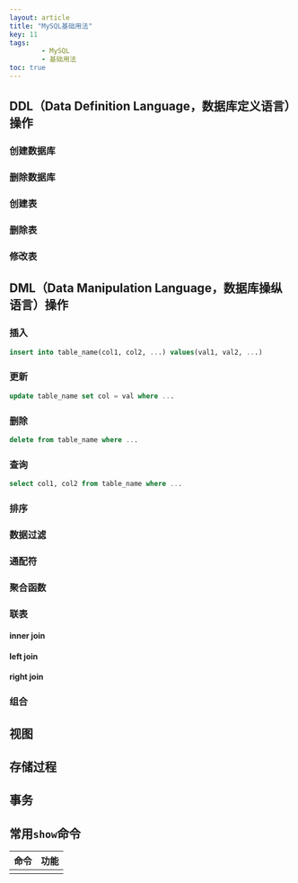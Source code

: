 ```yaml
---
layout: article
title: "MySQL基础用法"
key: 11
tags: 
        - MySQL
        - 基础用法
toc: true
---
```

## DDL（Data Definition Language，数据库定义语言）操作

### 创建数据库

### 删除数据库

### 创建表

### 删除表

### 修改表

## DML（Data Manipulation Language，数据库操纵语言）操作

### 插入

```sql
insert into table_name(col1, col2, ...) values(val1, val2, ...)
```

### 更新

```sql
update table_name set col = val where ...
```

### 删除

```sql
delete from table_name where ...
```

### 查询

```sql
select col1, col2 from table_name where ...
```

### 排序

### 数据过滤

### 通配符

### 聚合函数

### 联表

#### inner join

#### left join

#### right join

### 组合

## 视图

## 存储过程

## 事务

## 常用`show`命令

|命令|功能|
|-|-|
|||

